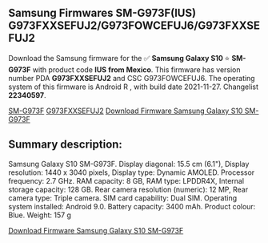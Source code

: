 <h2>Samsung Firmwares SM-G973F(IUS) G973FXXSEFUJ2/G973FOWCEFUJ6/G973FXXSEFUJ2</h2>
Download the Samsung firmware for the ✅ <strong>Samsung Galaxy S10 </strong> ⭐ <strong>SM-G973F</strong> with product code <strong>IUS</strong> <strong> from Mexico</strong>. This firmware has version number PDA <strong>G973FXXSEFUJ2</strong> and CSC G973FOWCEFUJ6. The operating system of this firmware is Android R , with build date 2021-11-27. Changelist <strong>22340597</strong>.


[SM-G973F](https://samfirm.shop/samsung/model/SM-G973F)
[G973FXXSEFUJ2](https://samfirm.shop/samsung/pda/G973FXXSEFUJ2)
[Download Firmware Samsung Galaxy S10 SM-G973F](https://samfirm.shop/samsung/firmware/478759)
<h2>Summary description:</h2>
<p>Samsung Galaxy S10 SM-G973F. Display diagonal: 15.5 cm (6.1"), Display resolution: 1440 x 3040 pixels, Display type: Dynamic AMOLED. Processor frequency: 2.7 GHz. RAM capacity: 8 GB, RAM type: LPDDR4X, Internal storage capacity: 128 GB. Rear camera resolution (numeric): 12 MP, Rear camera type: Triple camera. SIM card capability: Dual SIM. Operating system installed: Android 9.0. Battery capacity: 3400 mAh. Product colour: Blue. Weight: 157 g</p>


[Download Firmware Samsung Galaxy S10 SM-G973F](https://samfirm.shop/samsung/firmware/478759)
